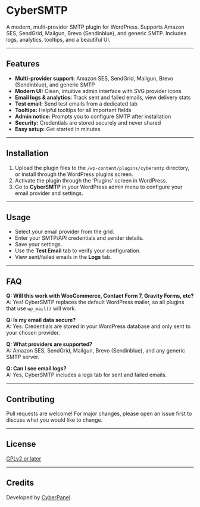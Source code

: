 # CyberSMTP

A modern, multi-provider SMTP plugin for WordPress. Supports Amazon SES, SendGrid, Mailgun, Brevo (Sendinblue), and generic SMTP. Includes logs, analytics, tooltips, and a beautiful UI.

---

## Features

- **Multi-provider support:** Amazon SES, SendGrid, Mailgun, Brevo (Sendinblue), and generic SMTP
- **Modern UI:** Clean, intuitive admin interface with SVG provider icons
- **Email logs & analytics:** Track sent and failed emails, view delivery stats
- **Test email:** Send test emails from a dedicated tab
- **Tooltips:** Helpful tooltips for all important fields
- **Admin notice:** Prompts you to configure SMTP after installation
- **Security:** Credentials are stored securely and never shared
- **Easy setup:** Get started in minutes

---

## Installation

1. Upload the plugin files to the `/wp-content/plugins/cybersmtp` directory, or install through the WordPress plugins screen.
2. Activate the plugin through the 'Plugins' screen in WordPress.
3. Go to **CyberSMTP** in your WordPress admin menu to configure your email provider and settings.

---

## Usage

- Select your email provider from the grid.
- Enter your SMTP/API credentials and sender details.
- Save your settings.
- Use the **Test Email** tab to verify your configuration.
- View sent/failed emails in the **Logs** tab.

---

## FAQ

**Q: Will this work with WooCommerce, Contact Form 7, Gravity Forms, etc?**  
A: Yes! CyberSMTP replaces the default WordPress mailer, so all plugins that use `wp_mail()` will work.

**Q: Is my email data secure?**  
A: Yes. Credentials are stored in your WordPress database and only sent to your chosen provider.

**Q: What providers are supported?**  
A: Amazon SES, SendGrid, Mailgun, Brevo (Sendinblue), and any generic SMTP server.

**Q: Can I see email logs?**  
A: Yes, CyberSMTP includes a logs tab for sent and failed emails.

---

## Contributing

Pull requests are welcome! For major changes, please open an issue first to discuss what you would like to change.

---

## License

[GPLv2 or later](https://www.gnu.org/licenses/gpl-2.0.html)

---

## Credits

Developed by [CyberPanel](https://cyberpanel.net/). 